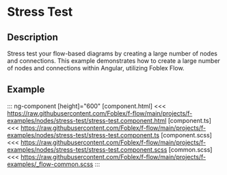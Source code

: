 ﻿# Stress Test

## Description

Stress test your flow-based diagrams by creating a large number of nodes and connections. This example demonstrates how to create a large number of nodes and connections within Angular, utilizing Foblex Flow.

## Example

::: ng-component <stress-test></stress-test> [height]="600"
[component.html] <<< https://raw.githubusercontent.com/Foblex/f-flow/main/projects/f-examples/nodes/stress-test/stress-test.component.html
[component.ts] <<< https://raw.githubusercontent.com/Foblex/f-flow/main/projects/f-examples/nodes/stress-test/stress-test.component.ts
[component.scss] <<< https://raw.githubusercontent.com/Foblex/f-flow/main/projects/f-examples/nodes/stress-test/stress-test.component.scss
[common.scss] <<< https://raw.githubusercontent.com/Foblex/f-flow/main/projects/f-examples/_flow-common.scss
:::


